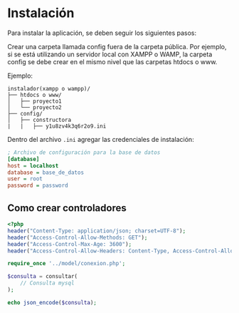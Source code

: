 # Instalación

Para instalar la aplicación, se deben seguir los siguientes pasos:


Crear una carpeta llamada config fuera de la carpeta pública. Por ejemplo, si se está utilizando un servidor local con XAMPP o WAMP, la carpeta config se debe crear en el mismo nivel que las carpetas htdocs o www.

Ejemplo:

```
instalador(xampp o wampp)/
├── htdocs o www/
│   ├── proyecto1
│   └── proyecto2
├── config/
│   ├── constructora
|   |   ├── y1u8zv4k3q6r2o9.ini
```

Dentro del archivo `.ini` agregar las credenciales de instalación:

```ini
; Archivo de configuración para la base de datos
[database]
host = localhost
database = base_de_datos
user = root
password = password
```

## Como crear controladores

```php
<?php
header("Content-Type: application/json; charset=UTF-8");
header("Access-Control-Allow-Methods: GET");
header("Access-Control-Max-Age: 3600");
header("Access-Control-Allow-Headers: Content-Type, Access-Control-Allow-Headers, Authorization, X-Requested-With");

require_once '../model/conexion.php';

$consulta = consultar(
    // Consulta mysql
);

echo json_encode($consulta);
```
